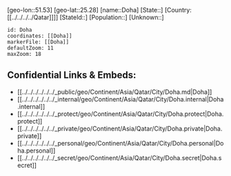 ﻿---
location: [25.28,51.53]
mapzoom: [7,12] 
mapmarker: city 
type: City
tags:
- geo/City


SpocWebEntityId: 29826
isDeleted: false
confidential: public

---
[geo-lon::51.53]
[geo-lat::25.28]
[name::Doha]
[State::]
[Country:[[../../../../Qatar]]]]
[StateId::]
[Population::]
[Unknown::]


```leaflet
id: Doha
coordinates: [[Doha]]
markerFile: [[Doha]]
defaultZoom: 11 
maxZoom: 18
```


## Confidential Links & Embeds: 
- [[../../../../../../_public/geo/Continent/Asia/Qatar/City/Doha.md|Doha]] 
- [[../../../../../../_internal/geo/Continent/Asia/Qatar/City/Doha.internal|Doha.internal]] 
- [[../../../../../../_protect/geo/Continent/Asia/Qatar/City/Doha.protect|Doha.protect]] 
- [[../../../../../../_private/geo/Continent/Asia/Qatar/City/Doha.private|Doha.private]] 
- [[../../../../../../_personal/geo/Continent/Asia/Qatar/City/Doha.personal|Doha.personal]] 
- [[../../../../../../_secret/geo/Continent/Asia/Qatar/City/Doha.secret|Doha.secret]] 

